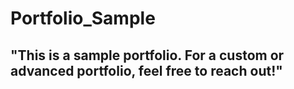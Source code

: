 # Portfolio_Sample 
## "This is a sample portfolio. For a custom or advanced portfolio, feel free to reach out!"
 
 
 
